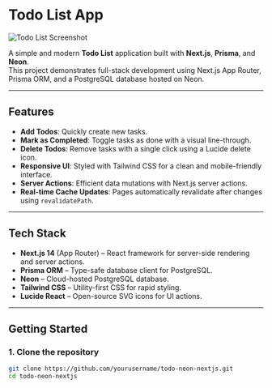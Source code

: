 # Todo List App

![Todo List Screenshot](./readme.png)

A simple and modern **Todo List** application built with **Next.js**, **Prisma**, and **Neon**.  
This project demonstrates full-stack development using Next.js App Router, Prisma ORM, and a PostgreSQL database hosted on Neon.

---

## Features

- **Add Todos**: Quickly create new tasks.
- **Mark as Completed**: Toggle tasks as done with a visual line-through.
- **Delete Todos**: Remove tasks with a single click using a Lucide delete icon.
- **Responsive UI**: Styled with Tailwind CSS for a clean and mobile-friendly interface.
- **Server Actions**: Efficient data mutations with Next.js server actions.
- **Real-time Cache Updates**: Pages automatically revalidate after changes using `revalidatePath`.

---

## Tech Stack

- **Next.js 14** (App Router) – React framework for server-side rendering and server actions.
- **Prisma ORM** – Type-safe database client for PostgreSQL.
- **Neon** – Cloud-hosted PostgreSQL database.
- **Tailwind CSS** – Utility-first CSS for rapid styling.
- **Lucide React** – Open-source SVG icons for UI actions.

---

## Getting Started

### 1. Clone the repository

```bash
git clone https://github.com/yourusername/todo-neon-nextjs.git
cd todo-neon-nextjs
```
